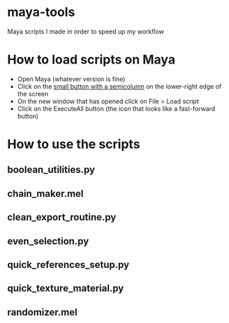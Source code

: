 # maya-tools

Maya scripts I made in order to speed up my workflow

# How to load scripts on Maya

* Open Maya (whatever version is fine)
* Click on the [small button with a semicolumn](screenshots/MayaScriptEditorButton.png?raw=true) on the lower-right edge of the screen
* On the new window that has opened click on File > Load script
* Click on the ExecuteAll button (the icon that looks like a fast-forward button)

# How to use the scripts

## boolean_utilities.py

## chain_maker.mel

## clean_export_routine.py

## even_selection.py

## quick_references_setup.py

## quick_texture_material.py

## randomizer.mel
